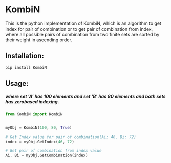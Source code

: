 # KombiN
This is the python implementation of KombiN, which is an algorithm to get index for pair of combination or to get pair of combination from index, where all possible pairs of combination from two finite sets are sorted by their weight in ascending order.

## Installation:
```py
pip install KombiN
```

## Usage:
##### *where set 'A' has 100 elements and set 'B' has 80 elements and both sets has zerobased indexing*.
```py
from KombiN import KombiN


myObj = KombiN(100, 80, True)

# Get Index value for pair of combination(Ai: 46, Bi: 72)
index = myObj.GetIndex(46, 72)

# Get pair of combination from index value
Ai, Bi = myObj.GetCombination(index)

```
